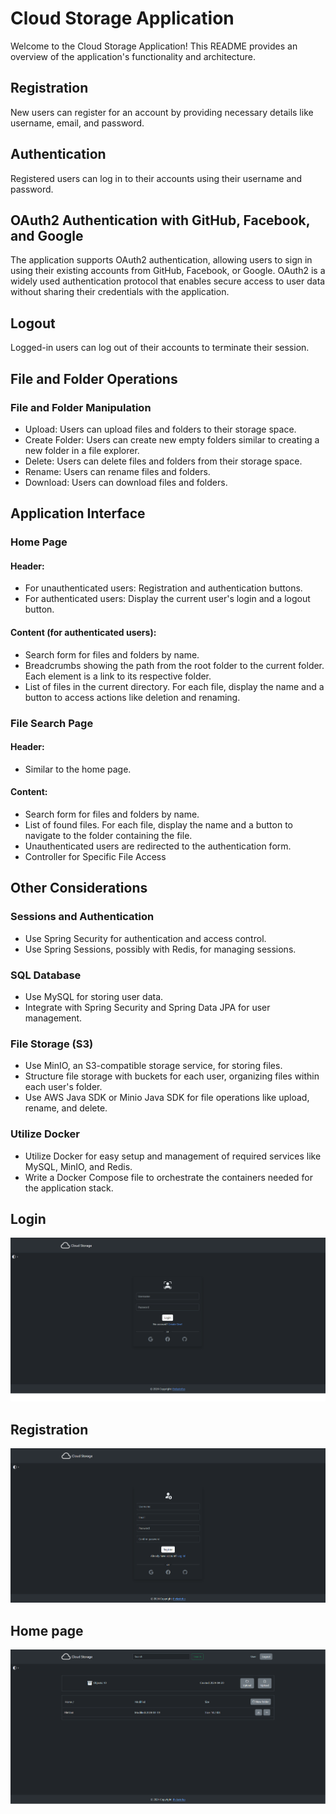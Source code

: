 # Cloud Storage Application
Welcome to the Cloud Storage Application! This README provides an overview of the application's functionality and architecture.

## Registration
New users can register for an account by providing necessary details like username, email, and password.

## Authentication
Registered users can log in to their accounts using their username and password.

## OAuth2 Authentication with GitHub, Facebook, and Google
The application supports OAuth2 authentication, allowing users to sign in using their existing accounts from GitHub, Facebook, or Google. OAuth2 is a widely used authentication protocol that enables secure access to user data without sharing their credentials with the application.

## Logout
Logged-in users can log out of their accounts to terminate their session.

## File and Folder Operations
### File and Folder Manipulation
-  Upload: Users can upload files and folders to their storage space.
-  Create Folder: Users can create new empty folders similar to creating a new folder in a file explorer.
-  Delete: Users can delete files and folders from their storage space.
-  Rename: Users can rename files and folders.
-  Download: Users can download files and folders.
## Application Interface
### Home Page
#### Header:
- For unauthenticated users: Registration and authentication buttons.
- For authenticated users: Display the current user's login and a logout button.
#### Content (for authenticated users):
- Search form for files and folders by name.
- Breadcrumbs showing the path from the root folder to the current folder. Each element is a link to its respective folder.
- List of files in the current directory. For each file, display the name and a button to access actions like deletion and renaming.
### File Search Page
#### Header:
- Similar to the home page.
#### Content:
- Search form for files and folders by name.
- List of found files. For each file, display the name and a button to navigate to the folder containing the file.
- Unauthenticated users are redirected to the authentication form.
- Controller for Specific File Access

## Other Considerations
### Sessions and Authentication
- Use Spring Security for authentication and access control.
- Use Spring Sessions, possibly with Redis, for managing sessions.
### SQL Database
- Use MySQL for storing user data.
- Integrate with Spring Security and Spring Data JPA for user management.
### File Storage (S3)
- Use MinIO, an S3-compatible storage service, for storing files.
- Structure file storage with buckets for each user, organizing files within each user's folder.
- Use AWS Java SDK or Minio Java SDK for file operations like upload, rename, and delete.
### Utilize Docker
- Utilize Docker for easy setup and management of required services like MySQL, MinIO, and Redis.
- Write a Docker Compose file to orchestrate the containers needed for the application stack.
## Login 
![Image alt](https://github.com/thelastofus3/Cloud-Storage/blob/master/cloud/login.png)

## Registration 
![Image alt](https://github.com/thelastofus3/Cloud-Storage/blob/master/cloud/registration.png)

## Home page
![Image alt](https://github.com/thelastofus3/Cloud-Storage/blob/master/cloud/main.png)
